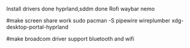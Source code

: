 Install drivers  done
hyprland,sddm    done
Rofi
waybar
nemo

#make screen share work
sudo pacman -S pipewire wireplumber xdg-desktop-portal-hyprland

#make broadcom driver support bluetooth and wifi


